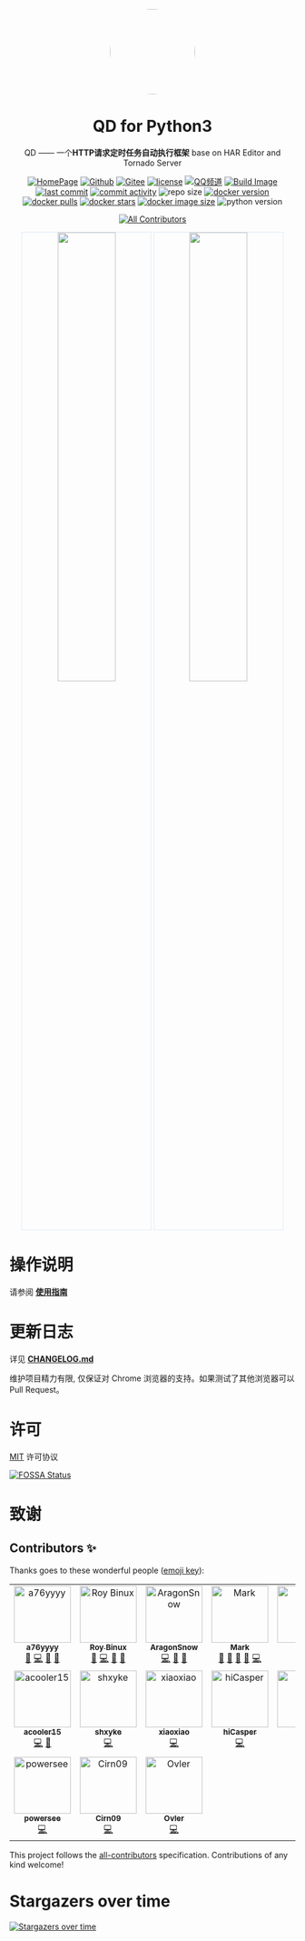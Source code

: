 <p align="center">
   <a href="https://github.com/qd-today/qd">
   <img style="border-radius:50%" width="150" src="https://fastly.jsdelivr.net/gh/qd-today/qd@master/web/static/img/icon.png">
   </a>
</p>

<h1 align="center">QD for Python3</h1>

<div align="center">
QD —— 一个<b>HTTP请求定时任务自动执行框架</b> base on HAR Editor and Tornado Server

[![HomePage][HomePage-image]][HomePage-url]
[![Github][Github-image]][Github-url]
[![Gitee][Gitee-image]][Gitee-url]
[![license][github-license-image]][github-license-url]
[![QQ频道][QQPD-image]][QQPD-url]
[![Build Image][workflow-image]][workflow-url]
[![last commit][last-commit-image]][last-commit-url]
[![commit activity][commit-activity-image]][commit-activity-url]
![repo size][repo-size-image]
[![docker version][docker-version-image]][docker-version-url]
[![docker pulls][docker-pulls-image]][docker-pulls-url]
[![docker stars][docker-stars-image]][docker-stars-url]
[![docker image size][docker-image-size-image]][docker-image-size-url]
![python version][python-version-image]
<!-- ALL-CONTRIBUTORS-BADGE:START - Do not remove or modify this section -->
[![All Contributors](https://img.shields.io/badge/all_contributors-17-orange.svg?style=flat-square)](#contributors-)
<!-- ALL-CONTRIBUTORS-BADGE:END -->

[HomePage-image]: https://img.shields.io/badge/HomePage-QD--Today-brightgreen
[HomePage-url]: https://qd.a76yyyy.cn
[Github-image]: https://img.shields.io/static/v1?label=Github&message=QD&color=brightgreen
[Github-url]: https://github.com/qd-today/qd/
[Gitee-image]: https://img.shields.io/static/v1?label=Gitee&message=QD&color=brightgreen
[Gitee-url]: https://gitee.com/qd-today/qd/
[github-license-image]: https://img.shields.io/github/license/qd-today/qd
[github-license-url]: https://github.com/qd-today/qd/blob/master/LICENSE
[QQPD-image]: https://img.shields.io/static/v1?label=QQ%E9%A2%91%E9%81%93&message=QD&color=brightgreen
[QQPD-url]: https://pd.qq.com/s/g9qaiue25
[workflow-image]: https://github.com/qd-today/qd/actions/workflows/Publish%20Package.yml/badge.svg
[workflow-url]: https://github.com/qd-today/qd/actions/workflows/Publish%20Package.yml
[last-commit-image]: https://img.shields.io/github/last-commit/qd-today/qd
[last-commit-url]: https://github.com/qd-today/qd/
[commit-activity-image]: https://img.shields.io/github/commit-activity/m/qd-today/qd
[commit-activity-url]: https://github.com/qd-today/qd/
[repo-size-image]: https://img.shields.io/github/repo-size/qd-today/qd
[docker-version-image]: https://img.shields.io/docker/v/qdtoday/qd/latest?style=flat
[docker-version-url]: https://hub.docker.com/r/qdtoday/qd/tags?latest
[docker-pulls-image]: https://img.shields.io/docker/pulls/qdtoday/qd?style=flat
[docker-pulls-url]: https://hub.docker.com/r/qdtoday/qd
[docker-stars-image]: https://img.shields.io/docker/stars/qdtoday/qd?style=flat
[docker-stars-url]: https://hub.docker.com/r/qdtoday/qd
[docker-image-size-image]: https://img.shields.io/docker/image-size/qdtoday/qd/latest?style=flat&arch=amd64
[docker-image-size-url]: https://hub.docker.com/r/qdtoday/qd
[python-version-image]: https://img.shields.io/github/pipenv/locked/python-version/qd-today/qd

</div>

<p align="center">
   <img width="45%" style="border:solid 1px #DCEBFB" src="https://fastly.jsdelivr.net/gh/qd-today/qd@master/web/docs/public/login.png" >
   <img width="45%" style="border:solid 1px #DCEBFB" src="https://fastly.jsdelivr.net/gh/qd-today/qd@master/web/docs/public/index.png">
</p>

操作说明
==========

请参阅 **[使用指南](https://qd-today.github.io/qd/zh_CN/)**

更新日志
===========

详见 **[CHANGELOG.md](./CHANGELOG.md)**

维护项目精力有限, 仅保证对 Chrome 浏览器的支持。如果测试了其他浏览器可以 Pull Request。

许可
===========

[MIT](https://fastly.jsdelivr.net/gh/qd-today/qd@master/LICENSE) 许可协议

[![FOSSA Status](https://app.fossa.com/api/projects/git%2Bgithub.com%2Fqd-today%2Fqd.svg?type=large)](https://app.fossa.com/projects/git%2Bgithub.com%2Fqd-today%2Fqd?ref=badge_large)

致谢
===========

## Contributors ✨

Thanks goes to these wonderful people ([emoji key](https://allcontributors.org/docs/en/emoji-key)):

<!-- ALL-CONTRIBUTORS-LIST:START - Do not remove or modify this section -->
<!-- prettier-ignore-start -->
<!-- markdownlint-disable -->
<table>
  <tbody>
    <tr>
      <td align="center" valign="top" width="14.28%"><a href="http://www.a76yyyy.cn"><img src="https://avatars.githubusercontent.com/u/56478790?v=4?s=100" width="100px;" alt="a76yyyy"/><br /><sub><b>a76yyyy</b></sub></a><br /><a href="#design-a76yyyy" title="Design">🎨</a> <a href="https://github.com/qd-today/qd/commits?author=a76yyyy" title="Code">💻</a> <a href="#maintenance-a76yyyy" title="Maintenance">🚧</a> <a href="https://github.com/qd-today/qd/commits?author=a76yyyy" title="Documentation">📖</a></td>
      <td align="center" valign="top" width="14.28%"><a href="http://binux.me/"><img src="https://avatars.githubusercontent.com/u/646451?v=4?s=100" width="100px;" alt="Roy Binux"/><br /><sub><b>Roy Binux</b></sub></a><br /><a href="#design-Binux" title="Design">🎨</a> <a href="https://github.com/qd-today/qd/commits?author=Binux" title="Code">💻</a> <a href="#maintenance-Binux" title="Maintenance">🚧</a> <a href="https://github.com/qd-today/qd/commits?author=Binux" title="Documentation">📖</a></td>
      <td align="center" valign="top" width="14.28%"><a href="https://github.com/AragonSnow"><img src="https://avatars.githubusercontent.com/u/22835918?v=4?s=100" width="100px;" alt="AragonSnow"/><br /><sub><b>AragonSnow</b></sub></a><br /><a href="https://github.com/qd-today/qd/commits?author=AragonSnow" title="Code">💻</a> <a href="#design-AragonSnow" title="Design">🎨</a> <a href="#maintenance-AragonSnow" title="Maintenance">🚧</a></td>
      <td align="center" valign="top" width="14.28%"><a href="https://www.quchao.net"><img src="https://avatars.githubusercontent.com/u/36469805?v=4?s=100" width="100px;" alt="Mark"/><br /><sub><b>Mark</b></sub></a><br /><a href="#design-Mark-1215" title="Design">🎨</a> <a href="#blog-Mark-1215" title="Blogposts">📝</a> <a href="https://github.com/qd-today/qd/commits?author=Mark-1215" title="Documentation">📖</a> <a href="#maintenance-Mark-1215" title="Maintenance">🚧</a> <a href="https://github.com/qd-today/qd/commits?author=Mark-1215" title="Code">💻</a></td>
      <td align="center" valign="top" width="14.28%"><a href="https://github.com/cdpidan"><img src="https://avatars.githubusercontent.com/u/8141453?v=4?s=100" width="100px;" alt="pidan"/><br /><sub><b>pidan</b></sub></a><br /><a href="#design-cdpidan" title="Design">🎨</a> <a href="https://github.com/qd-today/qd/commits?author=cdpidan" title="Code">💻</a></td>
      <td align="center" valign="top" width="14.28%"><a href="https://buzhibujue.cf"><img src="https://avatars.githubusercontent.com/u/24644841?v=4?s=100" width="100px;" alt="buzhibujue"/><br /><sub><b>buzhibujue</b></sub></a><br /><a href="https://github.com/qd-today/qd/commits?author=buzhibujuelb" title="Code">💻</a></td>
      <td align="center" valign="top" width="14.28%"><a href="https://github.com/billypon"><img src="https://avatars.githubusercontent.com/u/1763302?v=4?s=100" width="100px;" alt="billypon"/><br /><sub><b>billypon</b></sub></a><br /><a href="https://github.com/qd-today/qd/commits?author=billypon" title="Code">💻</a></td>
    </tr>
    <tr>
      <td align="center" valign="top" width="14.28%"><a href="http://www.lingyan8.com"><img src="https://avatars.githubusercontent.com/u/19186382?v=4?s=100" width="100px;" alt="acooler15"/><br /><sub><b>acooler15</b></sub></a><br /><a href="https://github.com/qd-today/qd/commits?author=acooler15" title="Code">💻</a> <a href="#maintenance-acooler15" title="Maintenance">🚧</a></td>
      <td align="center" valign="top" width="14.28%"><a href="https://github.com/aa889788"><img src="https://avatars.githubusercontent.com/u/16019986?v=4?s=100" width="100px;" alt="shxyke"/><br /><sub><b>shxyke</b></sub></a><br /><a href="https://github.com/qd-today/qd/commits?author=aa889788" title="Code">💻</a></td>
      <td align="center" valign="top" width="14.28%"><a href="https://github.com/gxitm"><img src="https://avatars.githubusercontent.com/u/2405087?v=4?s=100" width="100px;" alt="xiaoxiao"/><br /><sub><b>xiaoxiao</b></sub></a><br /><a href="https://github.com/qd-today/qd/commits?author=gxitm" title="Code">💻</a></td>
      <td align="center" valign="top" width="14.28%"><a href="https://blog.hicasper.com"><img src="https://avatars.githubusercontent.com/u/25276620?v=4?s=100" width="100px;" alt="hiCasper"/><br /><sub><b>hiCasper</b></sub></a><br /><a href="https://github.com/qd-today/qd/commits?author=hiCasper" title="Code">💻</a></td>
      <td align="center" valign="top" width="14.28%"><a href="https://github.com/ckx000"><img src="https://avatars.githubusercontent.com/u/5800591?v=4?s=100" width="100px;" alt="旋子"/><br /><sub><b>旋子</b></sub></a><br /><a href="https://github.com/qd-today/qd/commits?author=ckx000" title="Code">💻</a></td>
      <td align="center" valign="top" width="14.28%"><a href="https://github.com/chen8945"><img src="https://avatars.githubusercontent.com/u/44148812?v=4?s=100" width="100px;" alt="chen8945"/><br /><sub><b>chen8945</b></sub></a><br /><a href="https://github.com/qd-today/qd/commits?author=chen8945" title="Code">💻</a></td>
      <td align="center" valign="top" width="14.28%"><a href="https://github.com/seiuneko"><img src="https://avatars.githubusercontent.com/u/25706824?v=4?s=100" width="100px;" alt="seiuneko"/><br /><sub><b>seiuneko</b></sub></a><br /><a href="https://github.com/qd-today/qd/commits?author=seiuneko" title="Code">💻</a></td>
    </tr>
    <tr>
      <td align="center" valign="top" width="14.28%"><a href="https://github.com/powersee"><img src="https://avatars.githubusercontent.com/u/38074760?v=4?s=100" width="100px;" alt="powersee"/><br /><sub><b>powersee</b></sub></a><br /><a href="https://github.com/qd-today/qd/commits?author=powersee" title="Code">💻</a></td>
      <td align="center" valign="top" width="14.28%"><a href="https://github.com/Cirn09"><img src="https://avatars.githubusercontent.com/u/25722111?v=4?s=100" width="100px;" alt="Cirn09"/><br /><sub><b>Cirn09</b></sub></a><br /><a href="https://github.com/qd-today/qd/commits?author=Cirn09" title="Code">💻</a></td>
      <td align="center" valign="top" width="14.28%"><a href="https://github.com/Ovler-Young"><img src="https://avatars.githubusercontent.com/u/44089074?v=4?s=100" width="100px;" alt="Ovler"/><br /><sub><b>Ovler</b></sub></a><br /><a href="https://github.com/qd-today/qd/commits?author=Ovler-Young" title="Code">💻</a></td>
    </tr>
  </tbody>
</table>

<!-- markdownlint-restore -->
<!-- prettier-ignore-end -->

<!-- ALL-CONTRIBUTORS-LIST:END -->

This project follows the [all-contributors](https://github.com/all-contributors/all-contributors) specification. Contributions of any kind welcome!

Stargazers over time
===========

[![Stargazers over time](https://starchart.cc/qd-today/qd.svg)](https://starchart.cc/qd-today/qd)
